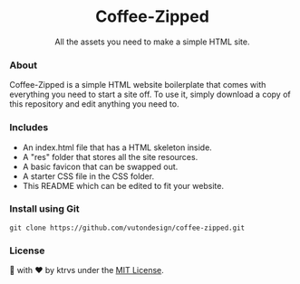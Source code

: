 <h1 align="center">Coffee-Zipped</h1>
<p align="center"> All the assets you need to make a simple HTML site. </p>

### About
Coffee-Zipped is a simple HTML website boilerplate that comes with everything you need to start a site off. To use it, simply download a copy of this repository and edit anything you need to.

### Includes 
- An index.html file that has a HTML skeleton inside.
- A "res" folder that stores all the site resources.
- A basic favicon that can be swapped out.
- A starter CSS file in the CSS folder.
- This README which can be edited to fit your website.

### Install using Git
```
git clone https://github.com/vutondesign/coffee-zipped.git
```

### License 
🎨 with ❤️ by ktrvs under the [MIT License](http://ktrvs.com/mymit/).
